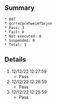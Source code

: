 ## Summary
	* 007
	* gcrrxcpcehweimfbxjnn
	* Pass: 3
	* Fail: 0
	* Not executed: 0
	* Suspended: 0
	* Total: 3
## Details
1. 12/12/22 12:27:59
	* Pass
2. 12/12/22 12:26:59
	* Pass
3. 12/12/22 12:25:59
	* Pass
